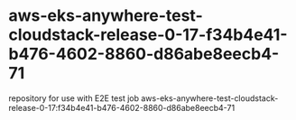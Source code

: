 # aws-eks-anywhere-test-cloudstack-release-0-17-f34b4e41-b476-4602-8860-d86abe8eecb4-71
repository for use with E2E test job aws-eks-anywhere-test-cloudstack-release-0-17:f34b4e41-b476-4602-8860-d86abe8eecb4-71
